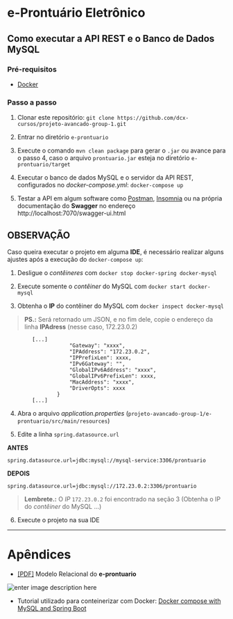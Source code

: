 
# e-Prontuário Eletrônico


## Como executar a API REST e o Banco de Dados MySQL

### Pré-requisitos
- [Docker](https://www.docker.com/)


### Passo a passo
1. Clonar este repositório:
`git clone https://github.com/dcx-cursos/projeto-avancado-group-1.git`

2. Entrar no diretório `e-prontuario`

3. Execute o comando `mvn clean package` para gerar o `.jar` ou avance para o passo 4, caso o arquivo `prontuario.jar`  esteja no diretório `e-prontuario/target`

3. Executar o banco de dados MySQL e o servidor da API REST, configurados no *docker-compose.yml*:
`docker-compose up`

4. Testar a API em algum software como  [Postman](https://www.postman.com/), [Insomnia](https://insomnia.rest/) ou na própria documentação do **Swagger** no endereço http://localhost:7070/swagger-ui.html


## OBSERVAÇÃO

 Caso queira executar o projeto em alguma **IDE**, é necessário realizar alguns ajustes após a execução do `docker-compose up`:
 
 1. Desligue o *contêineres* com `docker stop docker-spring docker-mysql`

 2. Execute somente o *contêiner* do MySQL com `docker start docker-mysql`

 3. Obtenha o **IP** do contêiner do MySQL  com `docker inspect docker-mysql`

> **PS.:** Será retornado um JSON, e no fim dele, copie o endereço da linha **IPAdress**  (nesse caso, 172.23.0.2)

```
		[...]
                    "Gateway": "xxxx",
		            "IPAddress": "172.23.0.2",
                    "IPPrefixLen": xxxx,
                    "IPv6Gateway": "",
                    "GlobalIPv6Address": "xxxx",
                    "GlobalIPv6PrefixLen": xxxx,
                    "MacAddress": "xxxx",
                    "DriverOpts": xxxx
                }
		[...]
```

 4. Abra o arquivo *application.properties* (`projeto-avancado-group-1/e-prontuario/src/main/resources`)

 5. Edite a linha `spring.datasource.url`

**ANTES**
```properties
spring.datasource.url=jdbc:mysql://mysql-service:3306/prontuario
```

**DEPOIS**
```properties
spring.datasource.url=jdbc:mysql://172.23.0.2:3306/prontuario
```
> **Lembrete.:** O *IP* `172.23.0.2` foi encontrado na seção 3 (Obtenha o IP do *contêiner* do MySQL ...)


 6. Execute o projeto na sua IDE
 
---

# Apêndices

- [[PDF]](https://drive.google.com/file/d/1GYiQC-3XvjyK5aWb1DuUz7ZQ4m_LwhNx/view?usp=sharing) Modelo Relacional do **e-prontuario**


![enter image description here](https://imgur.com/9EEmYFD.png)


- Tutorial utilizado para conteinerizar com Docker: [Docker compose with MySQL and Spring Boot ](https://medium.com/@kewynakshlley/docker-compose-with-mysql-and-spring-boot-596471664494)